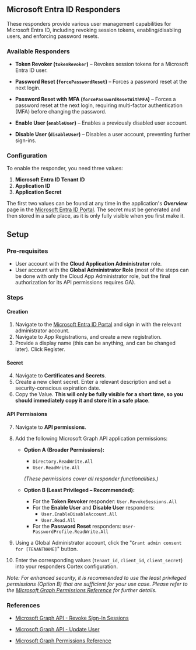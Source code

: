 ## Microsoft Entra ID Responders

These responders provide various user management capabilities for Microsoft Entra ID, including revoking session tokens, enabling/disabling users, and enforcing password resets.

### Available Responders

- **Token Revoker (`tokenRevoker`)** – Revokes session tokens for a Microsoft Entra ID user.

- **Password Reset (`forcePasswordReset`)** – Forces a password reset at the next login.

- **Password Reset with MFA (`forcePasswordResetWithMFA`)** – Forces a password reset at the next login, requiring multi-factor authentication (MFA) before changing the password.

- **Enable User (`enableUser`)** – Enables a previously disabled user account.

- **Disable User (`disableUser`)** – Disables a user account, preventing further sign-ins.


### Configuration

To enable the responder, you need three values:

1. **Microsoft Entra ID Tenant ID**
2. **Application ID**
3. **Application Secret**

The first two values can be found at any time in the application's ***Overview*** page in the [Microsoft Entra ID Portal](https://entra.microsoft.com/). The secret must be generated and then stored in a safe place, as it is only fully visible when you first make it.

## Setup

### Pre-requisites
 - User account with the **Cloud Application Administrator** role.
 - User account with the **Global Administrator Role** (most of the steps can be done with only the Cloud App Administrator role, but the final authorization for its API permissions requires GA).

### Steps

#### Creation
1. Navigate to the [Microsoft Entra ID Portal](https://entra.microsoft.com/) and sign in with the relevant administrator account.
2. Navigate to App Registrations, and create a new registration.
3. Provide a display name (this can be anything, and can be changed later). Click Register.

#### Secret
4. Navigate to **Certificates and Secrets**.
5. Create a new client secret. Enter a relevant description and set a security-conscious expiration date.
6. Copy the Value. **This will only be fully visible for a short time, so you should immediately copy it and store it in a safe place**.

#### API Permissions
7. Navigate to **API permissions**.
8. Add the following Microsoft Graph API application permissions:
   - **Option A (Broader Permissions):**
     - `Directory.ReadWrite.All`
     - `User.ReadWrite.All`
     
     *(These permissions cover all responder functionalities.)*
     
   - **Option B (Least Privileged – Recommended):**
     - For the **Token Revoker** responder: `User.RevokeSessions.All`
     - For the **Enable User** and **Disable User** responders:
       - `User.EnableDisableAccount.All`
       - `User.Read.All`
     - For the **Password Reset** responders: `User-PasswordProfile.ReadWrite.All`

9. Using a Global Administrator account, click the "`Grant admin consent for [TENANTNAME]`" button.
10. Enter the corresponding values (`tenant_id`, `client_id`, `client_secret`) into your responders Cortex configuration.

*Note: For enhanced security, it is recommended to use the least privileged permissions (Option B) that are sufficient for your use case. Please refer to the [Microsoft Graph Permissions Reference](https://learn.microsoft.com/en-us/graph/permissions-reference) for further details.*


### References

- [Microsoft Graph API - Revoke Sign-In Sessions](https://learn.microsoft.com/en-us/graph/api/user-revokesigninsessions?view=graph-rest-1.0)

- [Microsoft Graph API - Update User](https://learn.microsoft.com/en-us/graph/api/user-update?view=graph-rest-1.0&tabs=http)

- [Microsoft Graph Permissions Reference](https://learn.microsoft.com/en-us/graph/permissions-reference)